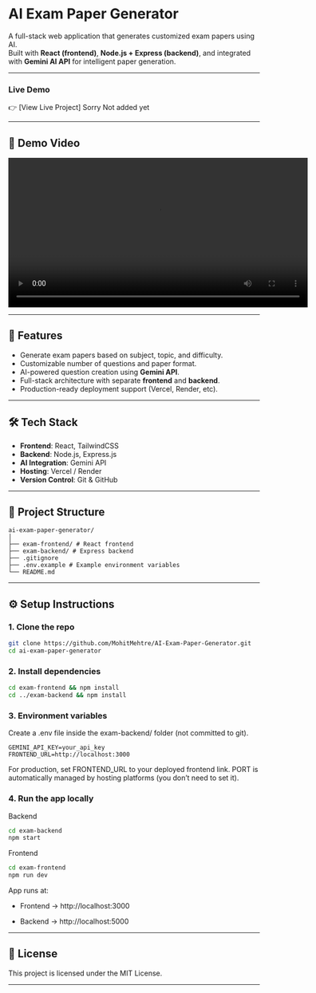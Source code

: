 # AI Exam Paper Generator

A full-stack web application that generates customized exam papers using AI.  
Built with **React (frontend)**, **Node.js + Express (backend)**, and integrated with **Gemini AI API** for intelligent paper generation.  

---

### Live Demo  
👉 [View Live Project] Sorry Not added yet  

---

## 🎥 Demo Video

<video width="600" controls>
  <source src="./assets/demo.mp4" type="video/mp4">
  Your browser does not support the video tag.
</video>

---

## 🚀 Features
- Generate exam papers based on subject, topic, and difficulty.  
- Customizable number of questions and paper format.  
- AI-powered question creation using **Gemini API**.  
- Full-stack architecture with separate **frontend** and **backend**.  
- Production-ready deployment support (Vercel, Render, etc).  

---

## 🛠️ Tech Stack
- **Frontend**: React, TailwindCSS  
- **Backend**: Node.js, Express.js  
- **AI Integration**: Gemini API  
- **Hosting**: Vercel / Render  
- **Version Control**: Git & GitHub  

---

## 📂 Project Structure
```
ai-exam-paper-generator/
│
├── exam-frontend/ # React frontend
├── exam-backend/ # Express backend
├── .gitignore
├── .env.example # Example environment variables
└── README.md
```
---

## ⚙️ Setup Instructions  

### 1. Clone the repo  
```bash
git clone https://github.com/MohitMehtre/AI-Exam-Paper-Generator.git
cd ai-exam-paper-generator
```

### 2. Install dependencies
```bash
cd exam-frontend && npm install
cd ../exam-backend && npm install
```

### 3. Environment variables

Create a .env file inside the exam-backend/ folder (not committed to git).
```env
GEMINI_API_KEY=your_api_key
FRONTEND_URL=http://localhost:3000
```

For production, set FRONTEND_URL to your deployed frontend link.
PORT is automatically managed by hosting platforms (you don’t need to set it).

### 4. Run the app locally
Backend
```bash
cd exam-backend
npm start
```
Frontend
```bash
cd exam-frontend
npm run dev
```

App runs at:

- Frontend → http://localhost:3000

- Backend → http://localhost:5000

---

## 📝 License
This project is licensed under the MIT License.

---
